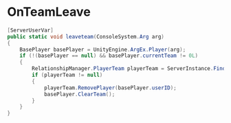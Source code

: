 <Badge type="danger" text="Carbon Compatible"/><Badge type="warning" text="Oxide Compatible"/>
# OnTeamLeave
```csharp
[ServerUserVar]
public static void leaveteam(ConsoleSystem.Arg arg)
{
	BasePlayer basePlayer = UnityEngine.ArgEx.Player(arg);
	if (!(basePlayer == null) && basePlayer.currentTeam != 0L)
	{
		RelationshipManager.PlayerTeam playerTeam = ServerInstance.FindTeam(basePlayer.currentTeam);
		if (playerTeam != null)
		{
			playerTeam.RemovePlayer(basePlayer.userID);
			basePlayer.ClearTeam();
		}
	}
}

```
